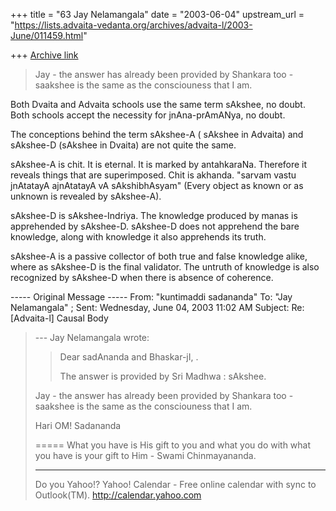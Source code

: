 +++
title = "63 Jay Nelamangala"
date = "2003-06-04"
upstream_url = "https://lists.advaita-vedanta.org/archives/advaita-l/2003-June/011459.html"

+++
[Archive link](https://lists.advaita-vedanta.org/archives/advaita-l/2003-June/011459.html)

>
> Jay - the answer has already been provided by Shankara too - saakshee is
> the same as the consciouness that I am.
>

Both Dvaita and Advaita schools use the same term sAkshee, no doubt.
Both schools accept the necessity for jnAna-prAmANya, no doubt.

The conceptions behind the term  sAkshee-A  ( sAkshee in Advaita)  and
sAkshee-D (sAkshee in Dvaita) are not quite the same.

sAkshee-A is chit.  It is eternal.  It is marked by antahkaraNa.
Therefore it reveals things that are superimposed.   Chit is akhanda.
"sarvam vastu jnAtatayA ajnAtatayA vA sAkshibhAsyam"
(Every object as known or as unknown is revealed by sAkshee-A).

sAkshee-D is sAkshee-Indriya.  The knowledge produced by manas
is apprehended by sAkshee-D.  sAkshee-D does not apprehend the bare
knowledge,  along with knowledge it also apprehends its truth.

sAkshee-A is a passive collector of both true and false knowledge
alike,  where as sAkshee-D is the final validator.
The untruth of knowledge is also recognized by sAkshee-D when there
is absence of coherence.


----- Original Message ----- 
From: "kuntimaddi sadananda" <kuntimaddisada at yahoo.com>
To: "Jay Nelamangala" <jay at r-c-i.com>; <ADVAITA-L at LISTS.ADVAITA-VEDANTA.ORG>
Sent: Wednesday, June 04, 2003 11:02 AM
Subject: Re: [Advaita-l] Causal Body


>
>
> --- Jay Nelamangala <jay at r-c-i.com> wrote:
> > Dear sadAnanda and  Bhaskar-jI,
> .
> >
> > The answer is provided by Sri Madhwa  :  sAkshee.
>
>
> Jay - the answer has already been provided by Shankara too - saakshee is
> the same as the consciouness that I am.
>
> Hari OM!
> Sadananda
>
> =====
> What you have is His gift to you and what you do with what you have is
your gift to Him - Swami Chinmayananda.
>
> __________________________________
> Do you Yahoo!?
> Yahoo! Calendar - Free online calendar with sync to Outlook(TM).
> http://calendar.yahoo.com
>


